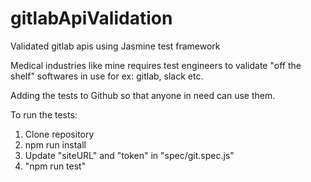 # gitlabApiValidation
Validated gitlab apis using Jasmine test framework

Medical industries like mine requires test engineers to validate "off the shelf" softwares in use for ex: gitlab, slack etc.

Adding the tests to Github so that anyone in need can use them.


To run the tests:

1. Clone repository
2. npm run install
3. Update "siteURL" and "token" in "spec/git.spec.js"
4. "npm run test"
